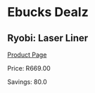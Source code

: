 
# Ebucks Dealz
## Ryobi: Laser Liner
[Product Page](https://www.ebucks.com/web/shop/productSelected.do?prodId=335509431&catId=370101825)

Price: R669.00

Savings: 80.0


	